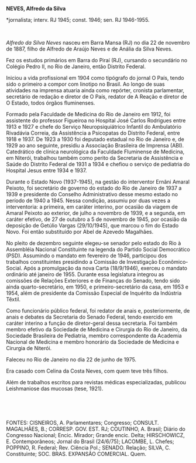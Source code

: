 **NEVES, Alfredo da Silva**

\*jornalista; interv. RJ 1945; const. 1946; sen. RJ 1946-1955.

 

*Alfredo da Silva Neves* nasceu em Barra Mansa (RJ) no dia 22 de
novembro de 1887, filho de Alfredo de Araújo Neves e de Anália da Silva
Neves.

Fez os estudos primários em Barra do Piraí (RJ), cursando o secundário
no Colégio Pedro II, no Rio de Janeiro, então Distrito Federal.

Iniciou a vida profissional em 1904 como tipógrafo do jornal O País,
tendo sido o primeiro a compor com linotipo no Brasil. Ao longo de suas
atividades na imprensa atuaria ainda como repórter, cronista
parlamentar, secretário de redação e diretor de O País, redator de A
Reação e diretor de O Estado, todos órgãos fluminenses.

Formado pela Faculdade de Medicina do Rio de Janeiro em 1912, foi
assistente do professor Figueiroa no Hospital José Carlos Rodrigues
entre 1913 e 1927 e chefe do Serviço Neuropsiquiátrico Infantil do
Ambulatório Rivadávia Correia, da Assistência a Psicopatas do Distrito
Federal, entre 1918 e 1937. De 1923 a 1930 foi deputado estadual no Rio
de Janeiro e, de 1929 ao ano seguinte, presidiu a Associação Brasileira
de Imprensa (ABI). Catedrático de clínica neurológica da Faculdade
Fluminense de Medicina, em Niterói, trabalhou também como perito da
Secretaria de Assistência e Saúde do Distrito Federal de 1931 a 1934 e
chefiou o serviço de pediatria do Hospital Jesus entre 1934 e 1937.

Durante o Estado Novo (1937-1945), na gestão do interventor Ernâni
Amaral Peixoto, foi secretário de governo do estado do Rio de Janeiro de
1937 a 1939 e presidente do Conselho Administrativo desse mesmo estado
no período de 1940 a 1945. Nessa condição, assumiu por duas vezes a
interventoria: a primeira, em caráter interino, por ocasião da viagem de
Amaral Peixoto ao exterior, de julho a novembro de 1939, e a segunda, em
caráter efetivo, de 27 de outubro a 5 de novembro de 1945, por ocasião
da deposição de Getúlio Vargas (29/10/1945), que marcou o fim do Estado
Novo. Foi então substituído por Abel de Azevedo Magalhães.

No pleito de dezembro seguinte elegeu-se senador pelo estado do Rio à
Assembléia Nacional Constituinte na legenda do Partido Social
Democrático (PSD). Assumindo o mandato em fevereiro de 1946, participou
dos trabalhos constituintes presidindo a Comissão de Investigação
Econômico-Social. Após a promulgação da nova Carta (18/9/1946), exerceu
o mandato ordinário até janeiro de 1955. Durante essa legislatura
integrou as comissões de Relações Exteriores e de Finanças do Senado,
tendo sido ainda quarto-secretário, em 1950, e primeiro-secretário da
casa, em 1953 e 1954, além de presidente da Comissão Especial de
Inquérito da Indústria Têxtil.

Como funcionário público federal, foi redator de anais e,
posteriormente, de anais e debates da Secretaria do Senado Federal,
tendo exercido em caráter interino a função de diretor-geral dessa
secretaria. Foi também membro efetivo da Sociedade de Medicina e
Cirurgia do Rio de Janeiro, da Sociedade Brasileira de Pediatria, membro
correspondente da Academia Nacional de Medicina e membro honorário da
Sociedade de Medicina e Cirurgia de Niterói.

Faleceu no Rio de Janeiro no dia 22 de junho de 1975.

Era casado com Celina da Costa Neves, com quem teve três filhos.

Além de trabalhos escritos para revistas médicas especializadas,
publicou Leishmaniose das mucosas (tese, 1921).

 

 

FONTES: CISNEIROS, A. Parlamentares; Congresso; CONSULT. MAGALHÃES, B.;
CORRESP. GOV. EST. RJ; COUTINHO, A. Brasil; Diário do Congresso
Nacional; Encic. Mirador; Grande encic. Delta; HIRSCHOWICZ, E.
Contemporâneos; Jornal do Brasil (24/6/75); LACOMBE, L. Chefes; POPPINO,
R. Federal; Rev. Ciência Pol.; SENADO. Relação; SILVA, C. Constituinte;
SOC. BRAS. EXPANSÃO COMERCIAL. Quem.

 
